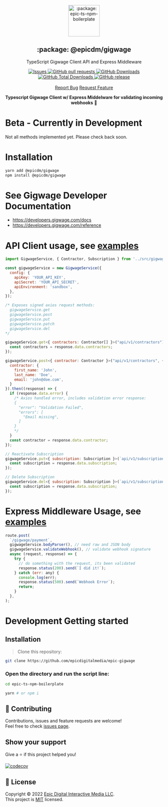 <p align="center">
 <img width="100px" src="https://raw.githubusercontent.com/epicdigitalmedia/epic-ts-npm-boilerplate/main/.github/images/favicon512x512-npm.png" align="center" alt=":package: epic-ts-npm-boilerplate" />
 <h2 align="center">:package: @epicdm/gigwage</h2>
 <p align="center">TypeScript Gigwage Client API and Express Middleware</p>
  <p align="center">
    <a href="https://github.com/epicdigitalmedia/epic-gigwage/issues">
      <img alt="Issues" src="https://img.shields.io/github/issues/epicdigitalmedia/epic-ts-npm-boilerplate?style=flat&color=336791" />
    </a>
    <a href="https://github.com/epicdigitalmedia/epic-gigwage/pulls">
      <img alt="GitHub pull requests" src="https://img.shields.io/github/issues-pr/epicdigitalmedia/epic-ts-npm-boilerplate?style=flat&color=336791" />
    </a>
     <a href="https://github.com/epicdigitalmedia/epic-gigwage">
      <img alt="GitHub Downloads" src="https://img.shields.io/npm/dw/epic-ts-npm-boilerplate?style=flat&color=336791" />
    </a>
    <a href="https://github.com/epicdigitalmedia/epic-gigwage">
      <img alt="GitHub Total Downloads" src="https://img.shields.io/npm/dt/epic-ts-npm-boilerplate?color=336791&label=Total%20downloads" />
    </a>
 <a href="https://github.com/epicdigitalmedia/epic-gigwage">
      <img alt="GitHub release" src="https://img.shields.io/github/release/epicdigitalmedia/epic-ts-npm-boilerplate.svg?style=flat&color=336791" />
    </a>
    <br />
    <br />
  <a href="https://github.com/epicdigitalmedia/epic-gigwage/issues/new/choose">Report Bug</a>
  <a href="https://github.com/epicdigitalmedia/epic-gigwage/issues/new/choose">Request Feature</a>
  </p>

<p align="center"><strong>Typescript Gigwage Client w/ Express Middelware for validating incoming webhooks</strong> 🚀</p>

# Beta - Currently in Development
Not all methods implemented yet.  Please check back soon.

# Installation
```bash 
yarn add @epicdm/gigwage
npm install @epicdm/gigwage
```

# See Gigwage Developer Documentation
- https://developers.gigwage.com/docs
- https://developers.gigwage.com/reference

# API Client usage, see [examples](https://github.com/epicdigitalmedia/epic-gigwage/tree/main/demo)

```javascript 
import GigwageService, { Contractor, Subscription } from '../src/gigwage';

const gigwageService = new GigwageService({
  config: {
    apiKey: 'YOUR_API_KEY',
    apiSecret: 'YOUR_API_SECRET',
    apiEnvironment: 'sandbox',
  },
});

/* Exposes signed axios request methods:
  gigwageService.get
  gigwageService.post
  gigwageService.put
  gigwageService.patch
  gigwageService.del
*/

gigwageService.get<{ contractors: Contractor[] }>("api/v1/contractors").then((response) => {
  const contractors = response.data.contractors;
});

gigwageService.post<{ contractor: Contractor }>("api/v1/contractors", {
  contractor: {
    first_name: 'John',
    last_name: 'Doe',
    email: 'john@doe.com',
  }
}).then((response) => {
  if (response.data.error) {
    /* Axios handled error, includes validation error response:
    {
      "error": "Validation Failed",
      "errors": [
        "Email missing",
      ]
    }
    */
  }
  const contractor = response.data.contractor;
});

// Reactivate Subscription
gigwageService.put<{ subscription: Subscription }>(`api/v1/subscriptions/13`).then((response) => {
  const subscription = response.data.subscription;
});

// Delete Subscription
gigwageService.del<{ subscription: Subscription }>(`api/v1/subscriptions/13`).then((response) => {
  const subscription = response.data.subscription;
});  
```

# Express Middleware Usage, see [examples](https://github.com/epicdigitalmedia/epic-gigwage/tree/main/demo)

```javascript 
route.post(
  `/gigwage/payment`,
  gigwageService.bodyParser(), // need raw and JSON body
  gigwageService.validateWebhook(), // validate webhook signature
  async (request, response) => {
    try {
      // do something with the request, its been validated
      response.status(200).send(`I did it!`);
    } catch (err: any) {
      console.log(err);
      response.status(500).send(`Webhook Error`);
      return;
    }
  },
);
```

# Development Getting started

## Installation

> Clone this repository: 
```bash 
git clone https://github.com/epicdigitalmedia/epic-gigwage
```
### Open the directory and run the script line:

```bash
cd epic-ts-npm-boilerplate 
```
```bash
yarn # or npm i
```

## 🤝 Contributing

Contributions, issues and feature requests are welcome!<br />Feel free to check [issues page](issues).

## Show your support

Give a ⭐️ if this project helped you!

[![codecov](https://codecov.io/gh/epicdigitalmedia/epic-ts-npm-boilerplate/branch/main/graph/badge.svg?token=Q9fr548J0D)](https://codecov.io/gh/epicdigitalmedia/epic-ts-npm-boilerplate)

## 📝 License

Copyright © 2022 [Epic Digital Interactive Media LLC](https://github.com/epicdigitalmedia).<br />
This project is [MIT](LICENSE) licensed.
